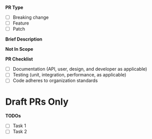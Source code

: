 <!---
    This is a comment. So are other lines like it. No need to delete them
    before submitting your PR.
--->

<!---
    As of 12/7/2022 GitHub does not allow multiple PR templates. Our solution
    is to create one master PR template for all use cases, please delete the
    use cases which are not relevant for your PR. Sorry about the extra step.
--->

<!---
    General PR Questions
    ====================
    Please answer all questions in this section for all PRs.
--->

**PR Type**
<!---
    Please check the corresponding box.

    A "patch" is a PR which touches relatively few lines of code. Patches
    usually address bugs, minor performance issues, typos, clarify
    documentation, etc. Most patches are ready to go in a day or two.

    A "feature" is a PR which adds a major new capability, massively overhauls
    an existing feature, writes entirely new documentation pages, or optimizes
    an extensive algorithm. Features usually take at least a week to implement.

    "Breaking change" is a PR which will break existing user-facing code. These
    types of PRs must be discussed in advance. They may be very small, or very
    extensive PRs depending on the change.
--->

- [ ] Breaking change
- [ ] Feature
- [ ] Patch

**Brief Description**
<!---
    In a couple sentences, describe what this pull request will accomplish. If
    there is a corresponding issue please link to it with
    [closing words](
        https://docs.github.com/en/issues/tracking-your-work-with-issues/linking-a-pull-request-to-an-issue#linking-a-pull-request-to-an-issue-
        using-a-keyword)
    as appropriate. If the goal is more complicated than can be articulated in
    a few sentences, please first open an issue and explain it in detail
    there.
--->

**Not In Scope**
<!---
    Some features have obvious extensions or use cases. If you're only targeting
    a specific use case and don't want to worry about other use cases in this
    PR please make that clear.
--->



**PR Checklist**

<!---
    Know that unless you are brand-new contributor (in which case we're just
    happy to have your contribution), or arrangements have been
    made in advance, your PR will in general be rejected until you have
    addressed the items in the following checklist. That said, depending on
    the content of the PR, some of the checklist may not apply. In that case
    they obviously won't be held against you. Please ask for clarification if
    you are not sure how to address something on the list.
--->

- [ ] Documentation (API, user, design, and developer as applicable)
- [ ] Testing (unit, integration, performance, as applicable)
- [ ] Code adheres to organization standards

# Draft PRs Only
<!---
    We strongly encourage all PR authors to open PRs as early as possible.
    When you do that your PR is usually not ready for review. Fill this section
    out in that case. Note we encourage breaking PRs down into chunks which
    can be merged within two weeks. If you expect that your TODO list is too
    large please break the PR down into smaller PRs.
--->

**TODOs**
<!---
    Please include a list of what needs to be done beyond the normal PR
    checklist.
--->

- [ ] Task 1
- [ ] Task 2
